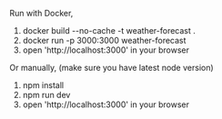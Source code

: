 Run with Docker,
1. docker build --no-cache -t weather-forecast .
2. docker run -p 3000:3000 weather-forecast
3. open 'http://localhost:3000' in your browser

Or manually,
(make sure you have latest node version)
1. npm install
2. npm run dev
3. open 'http://localhost:3000' in your browser
